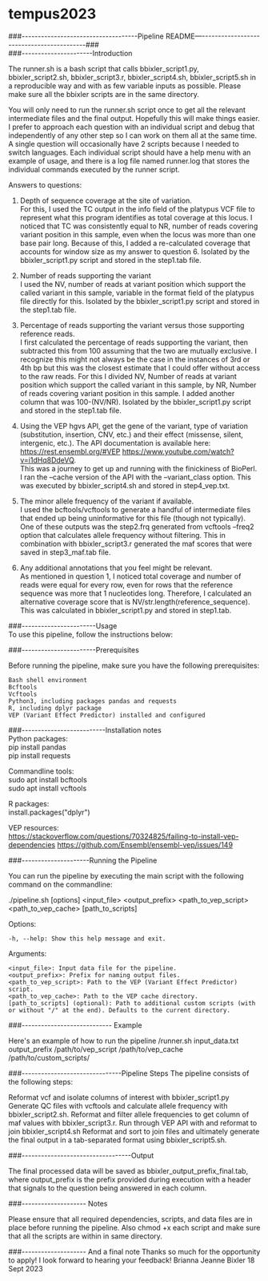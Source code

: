 # tempus2023
###------------------------------------Pipeline README—------------------------------------------###   
###----------------------Introduction   
   
The runner.sh is a bash script that calls bbixler_script1.py, bbixler_script2.sh, bbixler_script3.r, bbixler_script4.sh, bbixler_script5.sh in a reproducible way and with as few variable inputs as possible. Please make sure all the bbixler scripts are in the same directory. 
  
You will only need to run the runner.sh script once to get all the relevant intermediate files and the final output. Hopefully this will make things easier. I prefer to approach each question with an individual script and debug that independently of any other step so I can work on them all at the same time. A single question will occasionally have 2 scripts because I needed to switch languages. Each individual script should have a help menu with an example of usage, and there is a log file named runner.log that stores the individual commands executed by the runner script. 
   
Answers to questions:    
1. Depth of sequence coverage at the site of variation.    
For this, I used the TC output in the info field of the platypus VCF file to represent what this program identifies as total coverage at this locus. I noticed that TC was consistently equal to NR, number of reads covering variant position in this sample, even when the locus was more than one base pair long. Because of this, I added a re-calculated coverage that accounts for window size as my answer to question 6. Isolated by the bbixler_script1.py script and stored in the step1.tab file. 
   
2. Number of reads supporting the variant   
I used the NV, number of reads at variant position which support the called variant in this sample, variable in the format field of the platypus file directly for this. Isolated by the bbixler_script1.py script and stored in the step1.tab file. 
   
3. Percentage of reads supporting the variant versus those supporting reference reads.   
I first calculated the percentage of reads supporting the variant, then subtracted this from 100 assuming that the two are mutually exclusive. I recognize this might not always be the case in the instances of 3rd or 4th bp but this was the closest estimate that I could offer without access to the raw reads. For this I divided NV, Number of reads at variant position which support the called variant in this sample, by NR, Number of reads covering variant position in this sample. I added another column that was 100-(NV/NR).  Isolated by the bbixler_script1.py script and stored in the step1.tab file. 
   
4. Using the VEP hgvs API, get the gene of the variant, type of variation (substitution,
insertion, CNV, etc.) and their effect (missense, silent, intergenic, etc.). The API
documentation is available here: https://rest.ensembl.org/#VEP
https://www.youtube.com/watch?v=i1dHq8DdeVQ.    
This was a journey to get up and running with the finickiness of BioPerl. I ran the –cache version of the API with the –variant_class option. This was executed by bbixler_script4.sh and stored in step4_vep.txt. 
   
6. The minor allele frequency of the variant if available.   
I used the bcftools/vcftools to generate a handful of intermediate files that ended up being uninformative for this file (though not typically). One of these outputs was the step2.frq generated from vcftools –freq2 option that calculates allele frequency without filtering. This in combination with bbixler_script3.r generated the maf scores that were saved in step3_maf.tab file. 
   
8. Any additional annotations that you feel might be relevant.   
As mentioned in question 1, I noticed total coverage and number of reads were equal for every row, even for rows that the reference sequence was more that 1 nucleotides long. Therefore, I calculated an alternative coverage score that is NV/str.length(reference_sequence). This was calculated in bbixler_script1.py and stored in step1.tab. 
   
###-----------------------Usage    
To use this pipeline, follow the instructions below:

###-----------------------Prerequisites    

Before running the pipeline, make sure you have the following prerequisites:

    Bash shell environment
    Bcftools
    Vcftools 
    Python3, including packages pandas and requests 
    R, including dplyr package
    VEP (Variant Effect Predictor) installed and configured

###--------------------------Installation notes     
Python packages:   
    pip install pandas   
    pip install requests    
   
Commandline tools:      
    sudo apt install bcftools    
    sudo apt install vcftools   

R packages:   
    install.packages("dplyr")

VEP resources:   
    https://stackoverflow.com/questions/70324825/failing-to-install-vep-dependencies
    https://github.com/Ensembl/ensembl-vep/issues/149



###---------------------Running the Pipeline

You can run the pipeline by executing the main script with the following command on the commandline: 

./pipeline.sh [options] <input_file> <output_prefix> <path_to_vep_script> <path_to_vep_cache> [path_to_scripts]

Options:

    -h, --help: Show this help message and exit.

Arguments:

    <input_file>: Input data file for the pipeline.
    <output_prefix>: Prefix for naming output files.
    <path_to_vep_script>: Path to the VEP (Variant Effect Predictor) script.
    <path_to_vep_cache>: Path to the VEP cache directory.
    [path_to_scripts] (optional): Path to additional custom scripts (with or without "/" at the end). Defaults to the current directory.

###---------------------------- Example

Here's an example of how to run the pipeline
/runner.sh input_data.txt output_prefix /path/to/vep_script /path/to/vep_cache /path/to/custom_scripts/


###-------------------------------Pipeline Steps
The pipeline consists of the following steps:

Reformat vcf and isolate columns of interest with bbixler_script1.py
Generate QC files with vcftools and calculate allele frequency with bbixler_script2.sh.
Reformat and filter allele frequencies to get column of maf values with bbixler_script3.r.
Run through VEP API with and reformat to join bbixler_script4.sh
Reformat and sort to join files and ultimately generate the final output in a tab-separated format using bbixler_script5.sh.

###----------------------------------Output

The final processed data will be saved as bbixler_output_prefix_final.tab, where output_prefix is the prefix provided during execution with a header that signals to the question being answered in each column. 

###-------------------- Notes

Please ensure that all required dependencies, scripts, and data files are in place before running the pipeline. Also chmod +x each script and make sure that all the scripts are within in same directory. 

###-------------------- And a final note
Thanks so much for the opportunity to apply! I look forward to hearing your feedback! 
Brianna Jeanne Bixler
18 Sept 2023

